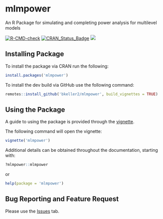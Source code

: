 # mlmpower
An R Package for simulating and completing  power analysis for multilevel models

[![R-CMD-check](https://github.com/bkeller2/mlmpower/actions/workflows/check-standard.yaml/badge.svg)](https://github.com/bkeller2/mlmpower/actions/workflows/check-standard.yaml) [![CRAN_Status_Badge](https://www.r-pkg.org/badges/version/mlmpower)](https://cran.r-project.org/package=mlmpower) [![](https://cranlogs.r-pkg.org/badges/mlmpower)](https://cran.r-project.org/package=mlmpower)

## Installing Package

To install the package via CRAN run the following:
```r
install.packages('mlmpower')
```

To install the dev build via GitHub use the following command:

```r
remotes::install_github('bkeller2/mlmpower', build_vignettes = TRUE)
```

## Using the Package

A guide to using the package is provided through the [vignette](https://cran.r-project.org/web/packages/mlmpower/vignettes/mlmpower.html).

The following command will open the vignette:
```r
vignette('mlmpower')
```

Additional details can be obtained throughout the documentation, starting with:
```r
?mlmpower::mlmpower
```
or

```r
help(package = 'mlmpower')
```

## Bug Reporting and Feature Request
Please use the [Issues](https://github.com/bkeller2/mlmpower/issues) tab.
